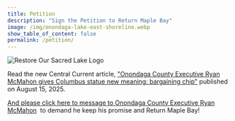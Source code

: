 ```yaml
---
title: Petition
description: "Sign the Petition to Return Maple Bay"
image: /img/onondaga-lake-east-shoreline.webp
show_table_of_content: false
permalink: /petition/
---
```

![Restore Our Sacred Lake Logo](/img/restore-sacred-lake-250.webp)

<p>Read the new Central Current article,&nbsp;<a href="https://centralcurrent.org/onondaga-county-executive-ryan-mcmahon-gives-columbus-statue-new-meaning-bartering-chip/" target="_blank" rel="noopener">"Onondaga County Executive Ryan McMahon gives Columbus statue new meaning: bargaining chip"</a>&nbsp;published on August 15, 2025.</p>
<p><a href="https://actionnetwork.org/letters/ask-the-onondaga-county-executive-to-keep-his-promise-to-return-maple-bay" target="_blank" rel="noopener">And please click here to message to Onondaga County Executive Ryan McMahon</a>&nbsp;&nbsp;to demand he keep his promise and Return Maple Bay!</p>